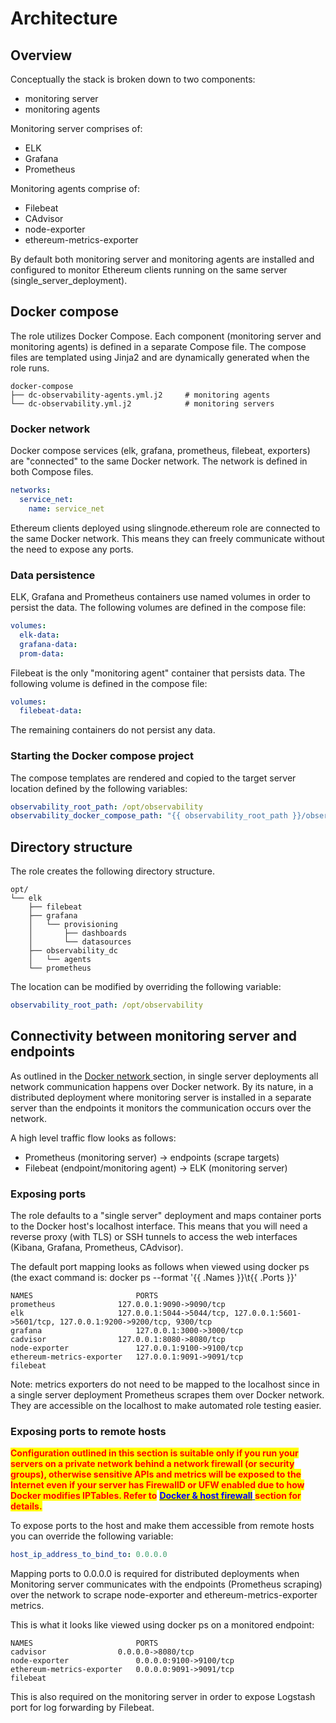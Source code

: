 # Architecture

## Overview

Conceptually the stack is broken down to two components:

* monitoring server
* monitoring agents

Monitoring server comprises of:

* ELK
* Grafana
* Prometheus

Monitoring agents comprise of:

* Filebeat
* CAdvisor
* node-exporter
* ethereum-metrics-exporter

By default both monitoring server and monitoring agents are installed and configured to monitor Ethereum clients running on the same server (single\_server\_deployment).&#x20;

## Docker compose

The role utilizes Docker Compose. Each component (monitoring server and monitoring agents) is defined in a separate Compose file. The compose files are templated using Jinja2 and are dynamically generated when the role runs.&#x20;

```
docker-compose
├── dc-observability-agents.yml.j2     # monitoring agents
└── dc-observability.yml.j2            # monitoring servers
```

### Docker network

Docker compose services (elk, grafana, prometheus, filebeat, exporters) are "connected" to the same Docker network. The network is defined in both Compose files.&#x20;

```yaml
networks:
  service_net:
    name: service_net
```

Ethereum clients deployed using slingnode.ethereum role are connected to the same Docker network. This means they can freely communicate without the need to expose any ports.&#x20;

### Data persistence

ELK, Grafana and Prometheus containers use named volumes in order to persist the data. The following volumes are defined in the compose file:

```yaml
volumes:
  elk-data:
  grafana-data:
  prom-data:
```

Filebeat is the only "monitoring agent" container that persists data. The following volume is defined in the compose file:

```yaml
volumes:
  filebeat-data:
```

The remaining containers do not persist any data.&#x20;

### Starting the Docker compose project

The compose templates are rendered and copied to the target server location defined by the following variables:&#x20;

```yaml
observability_root_path: /opt/observability
observability_docker_compose_path: "{{ observability_root_path }}/observability_dc"
```

## Directory structure

The role creates the following directory structure.

```
opt/
└── elk
    ├── filebeat
    ├── grafana
    │   └── provisioning
    │       ├── dashboards
    │       └── datasources
    ├── observability_dc
    │   └── agents
    └── prometheus
```

The location can be modified by overriding the following variable:

```yaml
observability_root_path: /opt/observability
```

## Connectivity between monitoring server and endpoints

As outlined in the [Docker network ](architecture.md#docker-network)section, in single server deployments all network communication happens over Docker network. By its nature, in a distributed deployment where monitoring server is installed in a separate server than the endpoints it monitors the communication occurs over the network.&#x20;

A high level traffic flow looks as follows:&#x20;

* Prometheus (monitoring server) -> endpoints (scrape targets)
* Filebeat (endpoint/monitoring agent) -> ELK (monitoring server)

### Exposing ports

The role defaults to a "single server" deployment and maps container ports to the Docker host's localhost interface. This means that you will need a reverse proxy (with TLS) or SSH tunnels to access the web interfaces (Kibana, Grafana, Prometheus, CAdvisor).&#x20;

The default port mapping looks as follows when viewed using docker ps (the exact command is: docker ps --format '\{{ .Names \}}\t\{{ .Ports \}}'

```
NAMES                       PORTS
prometheus	            127.0.0.1:9090->9090/tcp
elk	                    127.0.0.1:5044->5044/tcp, 127.0.0.1:5601->5601/tcp, 127.0.0.1:9200->9200/tcp, 9300/tcp
grafana	                    127.0.0.1:3000->3000/tcp
cadvisor	            127.0.0.1:8080->8080/tcp
node-exporter	            127.0.0.1:9100->9100/tcp
ethereum-metrics-exporter   127.0.0.1:9091->9091/tcp
filebeat
```

Note: metrics exporters do not need to be mapped to the localhost since in a single server deployment Prometheus scrapes them over Docker network. They are accessible on the localhost to make automated role testing easier.&#x20;

### Exposing ports to remote hosts

<mark style="color:red;">**Configuration outlined in this section is suitable only if you run your servers on a private network behind a network firewall (or security groups), otherwise sensitive APIs and metrics will be exposed to the Internet even if your server has FirewallD or UFW enabled due to how Docker modifies IPTables. Refer to**</mark> [<mark style="color:blue;">**Docker & host firewall**</mark> ](https://docs.slingnode.com/slingnode.ethereum/architecture/docker-and-host-firewall)<mark style="color:red;">**section for details.**</mark>

To expose ports to the host and make them accessible from remote hosts you can override the following variable:

```yaml
host_ip_address_to_bind_to: 0.0.0.0
```

Mapping ports to 0.0.0.0 is required for distributed deployments when Monitoring server communicates with the endpoints (Prometheus scraping) over the network to scrape node-exporter and ethereum-metrics-exporter metrics.&#x20;

This is what it looks like viewed using docker ps on a monitored endpoint:

```
NAMES                       PORTS
cadvisor	            0.0.0.0->8080/tcp
node-exporter	            0.0.0.0:9100->9100/tcp
ethereum-metrics-exporter   0.0.0.0:9091->9091/tcp
filebeat
```

This is also required on the monitoring server in order to expose Logstash port for log forwarding by Filebeat.
